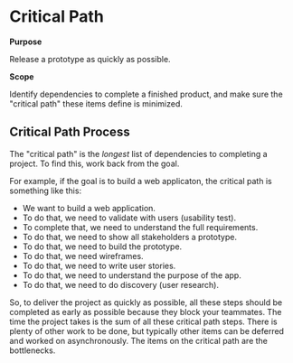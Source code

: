 # Critical Path

<div class="toctree" data-maxdepth="2" data-caption="Contents:" hidden="">

</div>

**Purpose**

Release a prototype as quickly as possible.

**Scope**

Identify dependencies to complete a finished product, and make sure the
"critical path" these items define is minimized.

## Critical Path Process

The "critical path" is the *longest* list of dependencies to completing
a project. To find this, work back from the goal.

For example, if the goal is to build a web applicaton, the critical path
is something like this:

  - We want to build a web application.
  - To do that, we need to validate with users (usability test).
  - To complete that, we need to understand the full requirements.
  - To do that, we need to show all stakeholders a prototype.
  - To do that, we need to build the prototype.
  - To do that, we need wireframes.
  - To do that, we need to write user stories.
  - To do that, we need to understand the purpose of the app.
  - To do that, we need to do discovery (user research).

So, to deliver the project as quickly as possible, all these steps
should be completed as early as possible because they block your
teammates. The time the project takes is the sum of all these critical
path steps. There is plenty of other work to be done, but typically
other items can be deferred and worked on asynchronously. The items on
the critical path are the bottlenecks.
